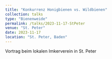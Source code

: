 ```yaml
---
title: "Konkurrenz Honigbienen vs. Wildbienen"
collection: talks
type: "Bienenweide"
permalink: /talks/2023-11-17-StPeter
venue: "St. Peter"
date: 2023-11-17
location: "St. Peter, Baden"
---
```


Vortrag beim lokalen Imkerverein in St. Peter
